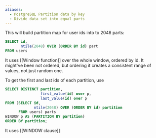 ```yaml
---
aliases:
  - PostgreSQL Partition data by key
  - Divide data set into equal parts
---
```

This will build partition map for user ids into to 2048 parts:

```sql
SELECT id,
       ntile(2048) OVER (ORDER BY id) part
FROM users
```

It uses [[Window function]] over the whole window, ordered by id.
It might've been not ordered, but ordering it creates a consistent range of values, not just random one.

To get the first and last ids of each partition, use

```sql
SELECT DISTINCT partition,
                first_value(id) over p,
                last_value(id) over p
FROM (SELECT id,
             ntile(2048) OVER (ORDER BY id) partition
      FROM users) parts
WINDOW p AS (PARTITION BY partition)
ORDER BY partition;
```

It uses [[WINDOW clause]]